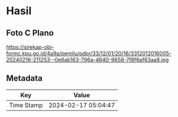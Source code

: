 # Hasil

## Foto C Plano

https://sirekap-obj-formc.kpu.go.id/4a9a/pemilu/pdpr/33/12/01/20/16/3312012016005-20240216-211253--0e6ab163-796a-4640-9658-7f8f6af63aa8.jpg


## Metadata

| Key        | Value               |
| ---------- | ------------------- |
| Time Stamp | 2024-02-17 05:04:47 |



